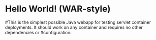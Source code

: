 Hello World! (WAR-style)
===============

#This is the simplest possible Java webapp for testing servlet container deployments.  It should work on any container and requires no other dependencies or #configuration.
